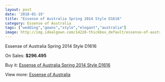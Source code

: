 ```yaml
---
layout: post
date: '2018-01-19'
title: "Essense of Australia Spring 2014 Style D1616"
category: Essense of Australia
tags: ["wedding","gowns","style","elegant","australia"]
image: http://img.idealgown.com/14228-thickbox_default/essense-of-australia-spring-2014-style-d1616.jpg
---
```

Essense of Australia Spring 2014 Style D1616

On Sales: **$296.495**
<a href="https://www.idealgown.com/en/essense-of-australia/5725-essense-of-australia-spring-2014-style-d1616.html"><amp-img layout="responsive" width="600" height="600" src="//img.idealgown.com/14228-thickbox_default/essense-of-australia-spring-2014-style-d1616.jpg" alt="Essense of Australia Spring 2014 Style D1616 0" /></a>
<a href="https://www.idealgown.com/en/essense-of-australia/5725-essense-of-australia-spring-2014-style-d1616.html"><amp-img layout="responsive" width="600" height="600" src="//img.idealgown.com/14230-thickbox_default/essense-of-australia-spring-2014-style-d1616.jpg" alt="Essense of Australia Spring 2014 Style D1616 1" /></a>
<a href="https://www.idealgown.com/en/essense-of-australia/5725-essense-of-australia-spring-2014-style-d1616.html"><amp-img layout="responsive" width="600" height="600" src="//img.idealgown.com/14229-thickbox_default/essense-of-australia-spring-2014-style-d1616.jpg" alt="Essense of Australia Spring 2014 Style D1616 2" /></a>

Buy it: [Essense of Australia Spring 2014 Style D1616](https://www.idealgown.com/en/essense-of-australia/5725-essense-of-australia-spring-2014-style-d1616.html "Essense of Australia Spring 2014 Style D1616")

View more: [Essense of Australia](https://www.idealgown.com/en/86-essense-of-australia "Essense of Australia")